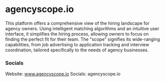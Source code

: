 # agencyscope.io

This platform offers a comprehensive view of the hiring landscape for agency owners. Using intelligent matching algorithms and an intuitive user interface, it simplifies the hiring process, allowing owners to focus on finding the perfect fit for their team. The "scope" signifies its wide-ranging capabilities, from job advertising to application tracking and interview coordination, tailored specifically to the needs of agency businesses.

### Socials
Website: www.agencyscope.io
Socials: agencyscope.io